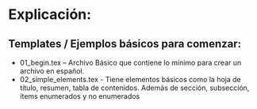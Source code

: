 # Explicación:
## Templates / Ejemplos básicos para comenzar:
- 01_begin.tex – Archivo Básico que contiene lo mínimo para crear un archivo en español.
- 02_simple_elements.tex -  Tiene elementos básicos como la hoja de título, resumen, tabla de contenidos. Además de sección, subsección, ítems enumerados y no enumerados 
